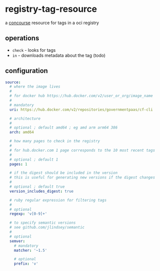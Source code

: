 # registry-tag-resource

a [concourse](https://concourse-ci.org) resource for tags in a oci registry

## operations

* `check` - looks for tags
* `in` - downloads metadata about the tag (todo)

## configuration

```yaml
source:
  # where the image lives
  #
  # for docker hub https://hub.docker.com/v2/user_or_org/image_name
  #
  # mandatory
  uri: https://hub.docker.com/v2/repositories/governmentpaas/cf-cli

  # architecture
  #
  # optional ; default amd64 ; eg amd arm arm64 386
  arch: amd64

  # how many pages to check in the registry
  #
  # for hub.docker.com 1 page corresponds to the 10 most recent tags
  #
  # optional ; default 1
  pages: 1

  # if the digest should be included in the version
  # this is useful for generating new versions if the digest changes
  #
  # optional ; default true
  version_includes_digest: true

  # ruby regular expression for filtering tags
  #
  # optional
  regexp: 'v[0-9]+'

  # to specify semantic versions
  # see github.com/jlindsey/semantic
  #
  # optional
  semver:
    # mandatory
    matcher: '~1.5'

    # optional
    prefix: 'v'
    
```
